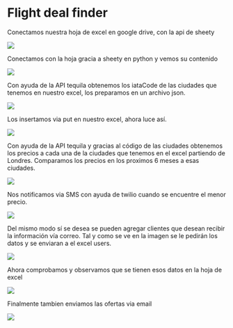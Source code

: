 # Flight deal finder

Conectamos nuestra hoja de excel en google drive, con la api de sheety

![](img/img0.JPG)

Conectamos con la hoja gracia a sheety en python y vemos su contenido

![](img/img1.JPG)

Con ayuda de la API tequila obtenemos los iataCode de las ciudades que tenemos en nuestro excel, los preparamos en un archivo json.

![](img/img2.JPG)

Los insertamos via put en nuestro excel, ahora luce así. 

![](img/img3.JPG)

Con ayuda de la API tequila y gracias al código de las ciudades obtenemos los precios a cada una de la ciudades que tenemos en el excel partiendo de Londres. Comparamos los precios en los proximos 6 meses a esas ciudades.

![](img/img4.JPG)

Nos notificamos via SMS con ayuda de twilio cuando se encuentre el menor precio.

![](img/im5.jpeg)

Del mismo modo sí se desea se pueden agregar clientes que desean recibir la información vía correo. Tal y como se ve en la imagen se le pedirán los datos y se enviaran a el excel users.

![](img/img5.jpeg)

Ahora comprobamos y observamos que se tienen esos datos en la hoja de excel

![](img/img6.JPG)

Finalmente tambien enviamos las ofertas via email

![](img/img7.JPG)
